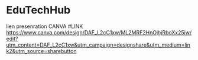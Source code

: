 # EduTechHub

lien presenration CANVA 
#LINK
https://www.canva.com/design/DAF_L2cC1xw/ML2MRF2HnOjhjRboXx25iw/edit?utm_content=DAF_L2cC1xw&utm_campaign=designshare&utm_medium=link2&utm_source=sharebutton 
